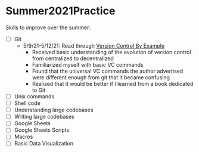 # Summer2021Practice

Skills to improve over the summer:
- [ ] Git
  - 5/9/21-5/12/21: Read through [Version Control By Example](https://www.goodreads.com/book/show/12336787-version-control-by-example)
    - Received basic understanding of the evolution of version control from centralized to decentralized
    - Familiarized myself with basic VC commands
    - Found that the universal VC commands the author advertised were different enough from git that it became confusing
    - Realized that it would be better if I learned from a book dedicated to Git
- [ ] Unix commands
- [ ] Shell code
- [ ] Understanding large codebases
- [ ] Writing large codebases
- [ ] Google Sheets
- [ ] Google Sheets Scripts
- [ ] Macros
- [ ] Basic Data Visualization
